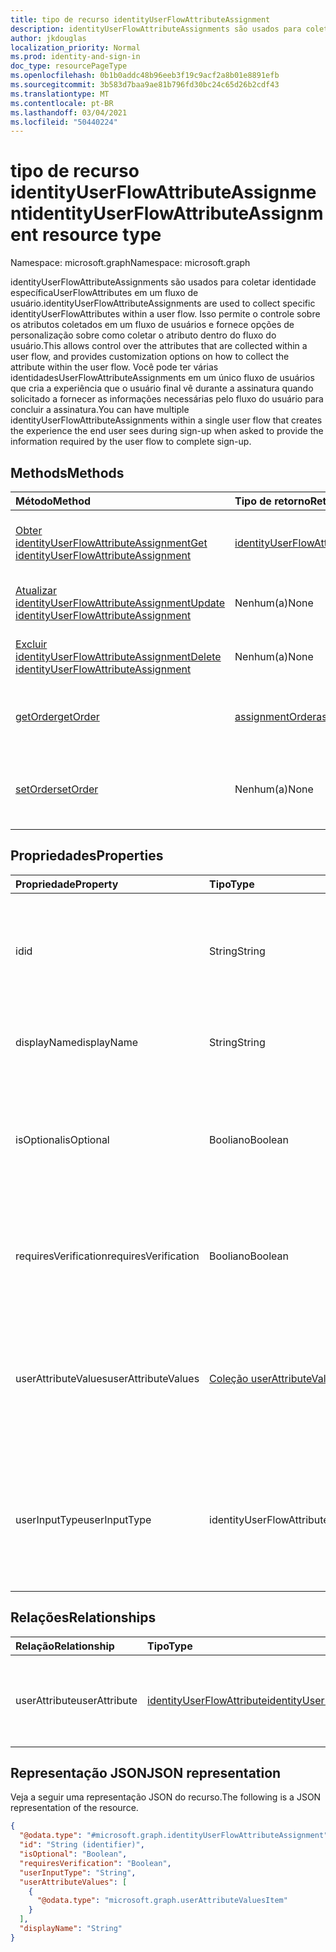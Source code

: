 ```yaml
---
title: tipo de recurso identityUserFlowAttributeAssignment
description: identityUserFlowAttributeAssignments são usados para coletar identidade específicaUserFlowAttributes em um fluxo de usuário.
author: jkdouglas
localization_priority: Normal
ms.prod: identity-and-sign-in
doc_type: resourcePageType
ms.openlocfilehash: 0b1b0addc48b96eeb3f19c9acf2a8b01e8891efb
ms.sourcegitcommit: 3b583d7baa9ae81b796fd30bc24c65d26b2cdf43
ms.translationtype: MT
ms.contentlocale: pt-BR
ms.lasthandoff: 03/04/2021
ms.locfileid: "50440224"
---
```

# <a name="identityuserflowattributeassignment-resource-type"></a><span data-ttu-id="1a849-103">tipo de recurso identityUserFlowAttributeAssignment</span><span class="sxs-lookup"><span data-stu-id="1a849-103">identityUserFlowAttributeAssignment resource type</span></span>

<span data-ttu-id="1a849-104">Namespace: microsoft.graph</span><span class="sxs-lookup"><span data-stu-id="1a849-104">Namespace: microsoft.graph</span></span>

<span data-ttu-id="1a849-105">identityUserFlowAttributeAssignments são usados para coletar identidade específicaUserFlowAttributes em um fluxo de usuário.</span><span class="sxs-lookup"><span data-stu-id="1a849-105">identityUserFlowAttributeAssignments are used to collect specific identityUserFlowAttributes within a user flow.</span></span> <span data-ttu-id="1a849-106">Isso permite o controle sobre os atributos coletados em um fluxo de usuários e fornece opções de personalização sobre como coletar o atributo dentro do fluxo do usuário.</span><span class="sxs-lookup"><span data-stu-id="1a849-106">This allows control over the attributes that are collected within a user flow, and provides customization options on how to collect the attribute within the user flow.</span></span> <span data-ttu-id="1a849-107">Você pode ter várias identidadesUserFlowAttributeAssignments em um único fluxo de usuários que cria a experiência que o usuário final vê durante a assinatura quando solicitado a fornecer as informações necessárias pelo fluxo do usuário para concluir a assinatura.</span><span class="sxs-lookup"><span data-stu-id="1a849-107">You can have multiple identityUserFlowAttributeAssignments within a single user flow that creates the experience the end user sees during sign-up when asked to provide the information required by the user flow to complete sign-up.</span></span>

## <a name="methods"></a><span data-ttu-id="1a849-108">Methods</span><span class="sxs-lookup"><span data-stu-id="1a849-108">Methods</span></span>

|<span data-ttu-id="1a849-109">Método</span><span class="sxs-lookup"><span data-stu-id="1a849-109">Method</span></span>|<span data-ttu-id="1a849-110">Tipo de retorno</span><span class="sxs-lookup"><span data-stu-id="1a849-110">Return type</span></span>|<span data-ttu-id="1a849-111">Descrição</span><span class="sxs-lookup"><span data-stu-id="1a849-111">Description</span></span>|
|:---|:---|:---|
|[<span data-ttu-id="1a849-112">Obter identityUserFlowAttributeAssignment</span><span class="sxs-lookup"><span data-stu-id="1a849-112">Get identityUserFlowAttributeAssignment</span></span>](../api/identityuserflowattributeassignment-get.md)|[<span data-ttu-id="1a849-113">identityUserFlowAttributeAssignment</span><span class="sxs-lookup"><span data-stu-id="1a849-113">identityUserFlowAttributeAssignment</span></span>](../resources/identityuserflowattributeassignment.md)|<span data-ttu-id="1a849-114">Leia as propriedades e as relações de um objeto identityUserFlowAttributeAssignment.</span><span class="sxs-lookup"><span data-stu-id="1a849-114">Read the properties and relationships of an identityUserFlowAttributeAssignment object.</span></span>|
|[<span data-ttu-id="1a849-115">Atualizar identityUserFlowAttributeAssignment</span><span class="sxs-lookup"><span data-stu-id="1a849-115">Update identityUserFlowAttributeAssignment</span></span>](../api/identityuserflowattributeassignment-update.md)|<span data-ttu-id="1a849-116">Nenhum(a)</span><span class="sxs-lookup"><span data-stu-id="1a849-116">None</span></span>|<span data-ttu-id="1a849-117">Atualize as propriedades de um objeto identityUserFlowAttributeAssignment.</span><span class="sxs-lookup"><span data-stu-id="1a849-117">Update the properties of an identityUserFlowAttributeAssignment object.</span></span>|
|[<span data-ttu-id="1a849-118">Excluir identityUserFlowAttributeAssignment</span><span class="sxs-lookup"><span data-stu-id="1a849-118">Delete identityUserFlowAttributeAssignment</span></span>](../api/identityuserflowattributeassignment-delete.md)|<span data-ttu-id="1a849-119">Nenhum(a)</span><span class="sxs-lookup"><span data-stu-id="1a849-119">None</span></span>|<span data-ttu-id="1a849-120">Exclua um objeto identityUserFlowAttributeAssignment específico.</span><span class="sxs-lookup"><span data-stu-id="1a849-120">Delete a specific identityUserFlowAttributeAssignment object.</span></span>|
|[<span data-ttu-id="1a849-121">getOrder</span><span class="sxs-lookup"><span data-stu-id="1a849-121">getOrder</span></span>](../api/identityuserflowattributeassignment-getorder.md)|[<span data-ttu-id="1a849-122">assignmentOrder</span><span class="sxs-lookup"><span data-stu-id="1a849-122">assignmentOrder</span></span>](../resources/assignmentorder.md)|<span data-ttu-id="1a849-123">Obtém a ordem da identityUserFlowAttributes sendo coletada dentro de um fluxo de usuário.</span><span class="sxs-lookup"><span data-stu-id="1a849-123">Gets the order of the identityUserFlowAttributes being collected within a user flow.</span></span>|
|[<span data-ttu-id="1a849-124">setOrder</span><span class="sxs-lookup"><span data-stu-id="1a849-124">setOrder</span></span>](../api/identityuserflowattributeassignment-setorder.md)|<span data-ttu-id="1a849-125">Nenhum(a)</span><span class="sxs-lookup"><span data-stu-id="1a849-125">None</span></span>|<span data-ttu-id="1a849-126">Define a ordem da identidadeUserFlowAttributes sendo coletada dentro de um fluxo de usuários.</span><span class="sxs-lookup"><span data-stu-id="1a849-126">Sets the order of the identityUserFlowAttributes being collected within a user flow.</span></span>|

## <a name="properties"></a><span data-ttu-id="1a849-127">Propriedades</span><span class="sxs-lookup"><span data-stu-id="1a849-127">Properties</span></span>

|<span data-ttu-id="1a849-128">Propriedade</span><span class="sxs-lookup"><span data-stu-id="1a849-128">Property</span></span>|<span data-ttu-id="1a849-129">Tipo</span><span class="sxs-lookup"><span data-stu-id="1a849-129">Type</span></span>|<span data-ttu-id="1a849-130">Descrição</span><span class="sxs-lookup"><span data-stu-id="1a849-130">Description</span></span>|
|:---|:---|:---|
|<span data-ttu-id="1a849-131">id</span><span class="sxs-lookup"><span data-stu-id="1a849-131">id</span></span>|<span data-ttu-id="1a849-132">String</span><span class="sxs-lookup"><span data-stu-id="1a849-132">String</span></span>|<span data-ttu-id="1a849-133">O identificador da identityUserFlowAttributeAssignment.</span><span class="sxs-lookup"><span data-stu-id="1a849-133">The identifier of the identityUserFlowAttributeAssignment.</span></span> <span data-ttu-id="1a849-134">Esse identificador é imutável depois de criado.</span><span class="sxs-lookup"><span data-stu-id="1a849-134">This identifier is immutable after it is created.</span></span> <span data-ttu-id="1a849-135">Esta é uma propriedade somente leitura.</span><span class="sxs-lookup"><span data-stu-id="1a849-135">This is a read-only property.</span></span>|
|<span data-ttu-id="1a849-136">displayName</span><span class="sxs-lookup"><span data-stu-id="1a849-136">displayName</span></span>|<span data-ttu-id="1a849-137">String</span><span class="sxs-lookup"><span data-stu-id="1a849-137">String</span></span>|<span data-ttu-id="1a849-138">O nome de exibição da identityUserFlowAttribute em um fluxo de usuário.</span><span class="sxs-lookup"><span data-stu-id="1a849-138">The display name of the identityUserFlowAttribute within a user flow.</span></span>|
|<span data-ttu-id="1a849-139">isOptional</span><span class="sxs-lookup"><span data-stu-id="1a849-139">isOptional</span></span>|<span data-ttu-id="1a849-140">Booliano</span><span class="sxs-lookup"><span data-stu-id="1a849-140">Boolean</span></span>|<span data-ttu-id="1a849-141">Determina se identityUserFlowAttribute é opcional.</span><span class="sxs-lookup"><span data-stu-id="1a849-141">Determines whether the identityUserFlowAttribute is optional.</span></span> <span data-ttu-id="1a849-142">`true` significa que o usuário não precisa fornecer um valor.</span><span class="sxs-lookup"><span data-stu-id="1a849-142">`true` means the user doesn't have to provide a value.</span></span> <span data-ttu-id="1a849-143">`false` significa que o usuário não pode concluir a assinatura sem fornecer um valor.</span><span class="sxs-lookup"><span data-stu-id="1a849-143">`false` means the user cannot complete sign-up without providing a value.</span></span>|
|<span data-ttu-id="1a849-144">requiresVerification</span><span class="sxs-lookup"><span data-stu-id="1a849-144">requiresVerification</span></span>|<span data-ttu-id="1a849-145">Booliano</span><span class="sxs-lookup"><span data-stu-id="1a849-145">Boolean</span></span>|<span data-ttu-id="1a849-146">Determina se identityUserFlowAttribute requer verificação.</span><span class="sxs-lookup"><span data-stu-id="1a849-146">Determines whether the identityUserFlowAttribute requires verification.</span></span> <span data-ttu-id="1a849-147">Isso só é usado para verificar o número de telefone ou o endereço de email do usuário.</span><span class="sxs-lookup"><span data-stu-id="1a849-147">This is only used for verifying the user's phone number or email address.</span></span>|
|<span data-ttu-id="1a849-148">userAttributeValues</span><span class="sxs-lookup"><span data-stu-id="1a849-148">userAttributeValues</span></span>|<span data-ttu-id="1a849-149">[Coleção userAttributeValuesItem](../resources/userattributevaluesitem.md)</span><span class="sxs-lookup"><span data-stu-id="1a849-149">[userAttributeValuesItem](../resources/userattributevaluesitem.md) collection</span></span>|<span data-ttu-id="1a849-150">As opções de entrada para o atributo de fluxo do usuário.</span><span class="sxs-lookup"><span data-stu-id="1a849-150">The input options for the user flow attribute.</span></span> <span data-ttu-id="1a849-151">Aplicável somente quando o userInputType `radioSingleSelect` for `dropdownSingleSelect` , ou `checkboxMultiSelect` .</span><span class="sxs-lookup"><span data-stu-id="1a849-151">Only applicable when the userInputType is `radioSingleSelect`, `dropdownSingleSelect`, or `checkboxMultiSelect`.</span></span>|
|<span data-ttu-id="1a849-152">userInputType</span><span class="sxs-lookup"><span data-stu-id="1a849-152">userInputType</span></span>|<span data-ttu-id="1a849-153">identityUserFlowAttributeInputType</span><span class="sxs-lookup"><span data-stu-id="1a849-153">identityUserFlowAttributeInputType</span></span>|<span data-ttu-id="1a849-154">O tipo de entrada do atributo de fluxo do usuário.</span><span class="sxs-lookup"><span data-stu-id="1a849-154">The input type of the user flow attribute.</span></span> <span data-ttu-id="1a849-155">Os possíveis valores são: `textBox`, `dateTimeDropdown`, `radioSingleSelect`, `dropdownSingleSelect`, `emailBox`, `checkboxMultiSelect`.</span><span class="sxs-lookup"><span data-stu-id="1a849-155">Possible values are: `textBox`, `dateTimeDropdown`, `radioSingleSelect`, `dropdownSingleSelect`, `emailBox`, `checkboxMultiSelect`.</span></span>|

## <a name="relationships"></a><span data-ttu-id="1a849-156">Relações</span><span class="sxs-lookup"><span data-stu-id="1a849-156">Relationships</span></span>

|<span data-ttu-id="1a849-157">Relação</span><span class="sxs-lookup"><span data-stu-id="1a849-157">Relationship</span></span>|<span data-ttu-id="1a849-158">Tipo</span><span class="sxs-lookup"><span data-stu-id="1a849-158">Type</span></span>|<span data-ttu-id="1a849-159">Descrição</span><span class="sxs-lookup"><span data-stu-id="1a849-159">Description</span></span>|
|:---|:---|:---|
|<span data-ttu-id="1a849-160">userAttribute</span><span class="sxs-lookup"><span data-stu-id="1a849-160">userAttribute</span></span>|[<span data-ttu-id="1a849-161">identityUserFlowAttribute</span><span class="sxs-lookup"><span data-stu-id="1a849-161">identityUserFlowAttribute</span></span>](../resources/identityuserflowattribute.md)|<span data-ttu-id="1a849-162">O atributo do usuário que você deseja adicionar ao seu fluxo de usuários.</span><span class="sxs-lookup"><span data-stu-id="1a849-162">The user attribute that you want to add to your user flow.</span></span>|

## <a name="json-representation"></a><span data-ttu-id="1a849-163">Representação JSON</span><span class="sxs-lookup"><span data-stu-id="1a849-163">JSON representation</span></span>

<span data-ttu-id="1a849-164">Veja a seguir uma representação JSON do recurso.</span><span class="sxs-lookup"><span data-stu-id="1a849-164">The following is a JSON representation of the resource.</span></span>
<!-- {
  "blockType": "resource",
  "keyProperty": "id",
  "@odata.type": "microsoft.graph.identityUserFlowAttributeAssignment",
  "openType": false
}
-->

``` json
{
  "@odata.type": "#microsoft.graph.identityUserFlowAttributeAssignment",
  "id": "String (identifier)",
  "isOptional": "Boolean",
  "requiresVerification": "Boolean",
  "userInputType": "String",
  "userAttributeValues": [
    {
      "@odata.type": "microsoft.graph.userAttributeValuesItem"
    }
  ],
  "displayName": "String"
}
```
